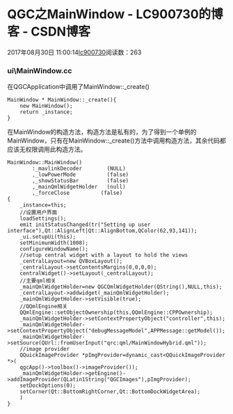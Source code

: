 # QGC之MainWindow - LC900730的博客 - CSDN博客
2017年08月30日 11:00:14[lc900730](https://me.csdn.net/LC900730)阅读数：263
### ui\MainWindow.cc
在QGCApplication中调用了MainWindow::_create()
```
MainWindow * MainWindow::_create(){
    new MainWindow();
    return _instance;
}
```
在MainWindow的构造方法，构造方法是私有的，为了得到一个单例的MainWindow，只有在MainWindow::_create()方法中调用构造方法，其余代码都应该无权限调用此构造方法。
```
MainWindow::MainWindow()
        :_mavlinkDecoder        (NULL)
        ,_lowPowerMode          (false)
        ,_showStatusBar         (false)
        ,_mainQmlWidgetHolder   (null)
        ,_forceClose          (false)
{
    _instance=this;
    //设置用户界面
    loadSettings();
    emit initStatusChanged(tr("Setting up user interface"),Qt::AlignLeft|Qt::AlignBottom,QColor(62,93,141));
    _ui.setupUi(this);
    setMinimunWidth(1008);
    configureWindowName();
    //setup central widget with a layout to hold the views
    _centralLayout=new QVBoxLayout();
    _centralLayout->setContentsMargins(0,0,0,0);
    centralWidget()->setLayout(_centralLayout);
    //主要qml相关
    _mainQmlWidgetHolder=new QGCQmlWidgetHolder(QString(),NULL,this);
    _centralLayout->addwidget(_mainQmlWidgetHolder);
    _mainQmlWidgetHolder->setVisible(true);
    //QQmlEngine相关
    QQmlEngine::setObjectOwnership(this,QQmlEngine::CPPOwnership);
    _mainQmlWidgetHolder->setContextPropertyObject("controller",this);
    _mainQmlWidgetHolder->setContextPropertyObject("debugMessageModel",APPMessage::getModel());
    _mainQmlWidgetHolder->setSource(QUrl::fromUserInput("qrc:qml/MainWindowHybrid.qml"));
    //image provider
    QQuickImageProvider *pImgProvider=dynamic_cast<QQuickImageProvider *>(
    qgcApp()->toolbox()->imageProvider());
    _mainQmlWidgetHolder->getEngine()->addImageProvider(QLatin1String("QGCImages"),pImgProvider);
    setDockOptions(0);
    setCorner(Qt::BottomRightCorner,Qt::BottomDockWidgetArea);
    )
}
```
